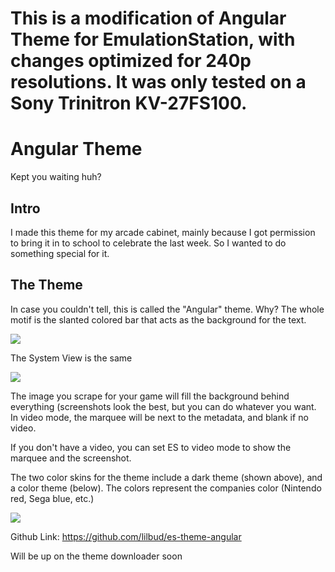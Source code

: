 # This is a modification of Angular Theme for EmulationStation, with changes optimized for 240p resolutions. It was only tested on a Sony Trinitron KV-27FS100.


# Angular Theme

Kept you waiting huh?

## Intro

I made this theme for my arcade cabinet, mainly because I got permission to bring it in to school to celebrate the last week. So I wanted to do something special for it.

## The Theme

In case you couldn't tell, this is called the "Angular" theme. Why? The whole motif is the slanted colored bar that acts as the background for the text. 

![](https://i.imgur.com/j1WSxeQ.png)

The System View is the same

![](https://i.imgur.com/MKG2p3W.png)

The image you scrape for your game will fill the background behind everything (screenshots look the best, but you can do whatever you want. In video mode, the marquee will be next to the metadata, and blank if no video. 

If you don't have a video, you can set ES to video mode to show the marquee and the screenshot.

The two color skins for the theme include a dark theme (shown above), and a color theme (below). The colors represent the companies color (Nintendo red, Sega blue, etc.)

![](https://i.imgur.com/mf3rEf3.png)

Github Link: https://github.com/lilbud/es-theme-angular

Will be up on the theme downloader soon


